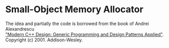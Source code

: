 # Small-Object Memory Allocator

The idea and partially the code is borrowed from the book of Andrei Alexandrescu  
["Modern C++ Design: Generic Programming and Design Patterns Applied"](https://www.amazon.com/Modern-Design-Generic-Programming-Patterns/dp/0201704315).  Copyright (c) 2001. Addison-Wesley.
